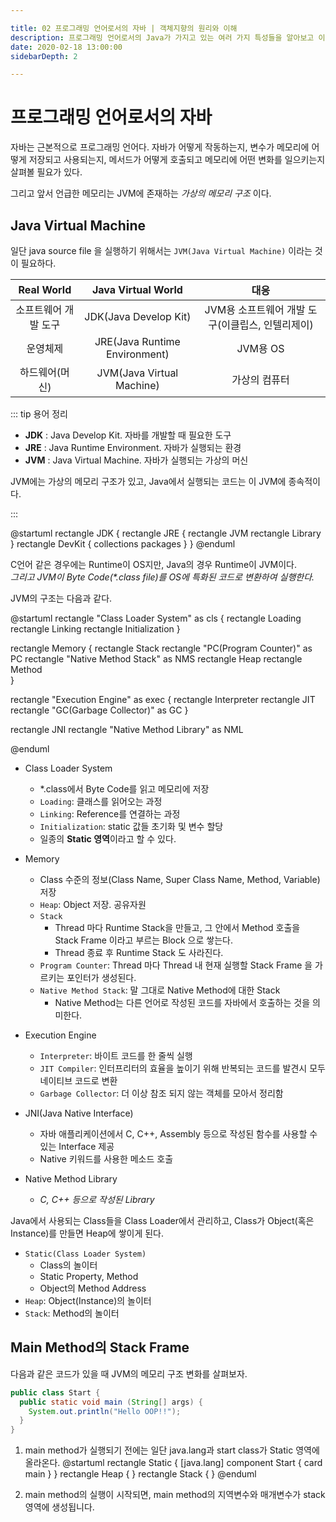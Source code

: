 ```yaml
---

title: 02 프로그래밍 언어로서의 자바 | 객체지향의 원리와 이해
description: 프로그래밍 언어로서의 Java가 가지고 있는 여러 가지 특성들을 알아보고 이해하여봅시다. 
date: 2020-02-18 13:00:00
sidebarDepth: 2

---
```


# 프로그래밍 언어로서의 자바

자바는 근본적으로 프로그래밍 언어다.
자바가 어떻게 작동하는지,
변수가 메모리에 어떻게 저장되고 사용되는지,
메서드가 어떻게 호출되고 메모리에 어떤 변화를 일으키는지 살펴볼 필요가 있다.

그리고 앞서 언급한 메모리는 JVM에 존재하는 _가상의 메모리 구조_ 이다.

## Java Virtual Machine

일단 java source file 을 실행하기 위해서는 `JVM(Java Virtual Machine)` 이라는 것이 필요하다.

|Real World|Java Virtual World|대응|
|:---:|:---:|:---:|
|소프트웨어 개발 도구|JDK(Java Develop Kit)|JVM용 소프트웨어 개발 도구(이클립스, 인텔리제이)|
|운영체제|JRE(Java Runtime Environment)|JVM용 OS|
|하드웨어(머신)|JVM(Java Virtual Machine)|가상의 컴퓨터|

::: tip 용어 정리

- **JDK** : Java Develop Kit. 자바를 개발할 때 필요한 도구
- **JRE** : Java Runtime Environment. 자바가 실행되는 환경
- **JVM** : Java Virtual Machine. 자바가 실행되는 가상의 머신

JVM에는 가상의 메모리 구조가 있고, Java에서 실행되는 코드는 이 JVM에 종속적이다.

:::

@startuml
rectangle JDK {
  rectangle JRE {
    rectangle JVM
    rectangle Library
  }
  rectangle DevKit {
    collections packages
  }
}
@enduml

C언어 같은 경우에는 Runtime이 OS지만, Java의 경우 Runtime이 JVM이다.\
_그리고 JVM이 Byte Code(*.class file)를 OS에 특화된 코드로 변환하여 실행한다._

JVM의 구조는 다음과 같다.

@startuml
rectangle "Class Loader System" as cls {
  rectangle Loading
  rectangle Linking
  rectangle Initialization
}

rectangle Memory {
  rectangle Stack
  rectangle "PC(Program Counter)" as PC
  rectangle "Native Method Stack" as NMS
  rectangle Heap
  rectangle Method  
}

rectangle "Execution Engine" as exec {
   rectangle Interpreter
   rectangle JIT
   rectangle "GC(Garbage Collector)" as GC
}

rectangle JNI
rectangle "Native Method Library" as NML

@enduml

- Class Loader System
  - *.class에서 Byte Code를 읽고 메모리에 저장
  - `Loading`: 클래스를 읽어오는 과정
  - `Linking`: Reference를 연결하는 과정
  - `Initialization`: static 값들 초기화 및 변수 할당
  - 일종의 **Static 영역**이라고 할 수 있다.
  
- Memory
  - Class 수준의 정보(Class Name, Super Class Name, Method, Variable) 저장
  - `Heap`: Object 저장. 공유자원
  - `Stack`
    - Thread 마다 Runtime Stack을 만들고, 그 안에서 Method 호출을 Stack Frame 이라고 부르는 Block 으로 쌓는다.
    - Thread 종료 후 Runtime Stack 도 사라진다.
  - `Program Counter`: Thread 마다 Thread 내 현재 실행할 Stack Frame 을 가르키는 포인터가 생성된다.
  - `Native Method Stack`: 말 그대로 Native Method에 대한 Stack
    - Native Method는 다른 언어로 작성된 코드를 자바에서 호출하는 것을 의미한다.

- Execution Engine
  - `Interpreter`: 바이트 코드를 한 줄씩 실행
  - `JIT Compiler`: 인터프리터의 효율을 높이기 위해 반복되는 코드를 발견시 모두 네이티브 코드로 변환
  - `Garbage Collector`: 더 이상 참조 되지 않는 객체를 모아서 정리함

- JNI(Java Native Interface)
  - 자바 애플리케이션에서 C, C++, Assembly 등으로 작성된 함수를 사용할 수 있는 Interface 제공
  - Native 키워드를 사용한 메소드 호출

- Native Method Library
  - _C, C++ 등으로 작성된 Library_

   
Java에서 사용되는 Class들을 Class Loader에서 관리하고,
Class가 Object(혹은 Instance)를 만들면 Heap에 쌓이게 된다.

- `Static(Class Loader System)`
  - Class의 놀이터
  - Static Property, Method
  - Object의 Method Address
- `Heap`: Object(Instance)의 놀이터
- `Stack`: Method의 놀이터

## Main Method의 Stack Frame

다음과 같은 코드가 있을 때 JVM의 메모리 구조 변화를 살펴보자.

```java
public class Start {
  public static void main (String[] args) {
    System.out.println("Hello OOP!!");
  }
}
```

1. main method가 실행되기 전에는 일단 java.lang과 start class가 Static 영역에 올라온다.
  @startuml
  rectangle Static {
    [java.lang]
    component Start {
      card main
    }
  }
  rectangle Heap {
  }
  rectangle Stack {
  }
  @enduml

2. main method의 실행이 시작되면, main method의 지역변수와 매개변수가 stack 영역에 생성됩니다.
